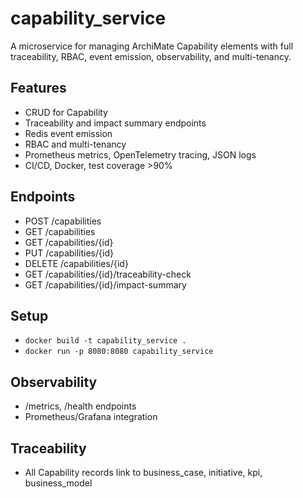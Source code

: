 # capability_service

A microservice for managing ArchiMate Capability elements with full traceability, RBAC, event emission, observability, and multi-tenancy.

## Features
- CRUD for Capability
- Traceability and impact summary endpoints
- Redis event emission
- RBAC and multi-tenancy
- Prometheus metrics, OpenTelemetry tracing, JSON logs
- CI/CD, Docker, test coverage >90%

## Endpoints
- POST /capabilities
- GET /capabilities
- GET /capabilities/{id}
- PUT /capabilities/{id}
- DELETE /capabilities/{id}
- GET /capabilities/{id}/traceability-check
- GET /capabilities/{id}/impact-summary

## Setup
- `docker build -t capability_service .`
- `docker run -p 8080:8080 capability_service`

## Observability
- /metrics, /health endpoints
- Prometheus/Grafana integration

## Traceability
- All Capability records link to business_case, initiative, kpi, business_model
